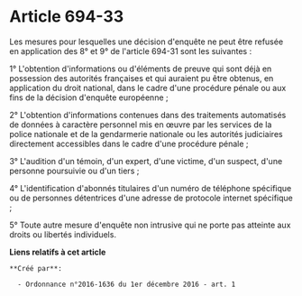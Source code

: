 # Article 694-33

Les mesures pour lesquelles une décision d'enquête ne peut être refusée  en application des 8° et 9° de l'article 694-31 sont
les suivantes : 

1° L'obtention d'informations ou d'éléments de preuve qui sont déjà en  possession des autorités françaises et qui auraient
pu être obtenus, en  application du droit national, dans le cadre d'une procédure pénale ou  aux fins de la décision
d'enquête européenne ; 

2°  L'obtention d'informations contenues dans des traitements automatisés  de données à caractère personnel mis en œuvre par
les services de la  police nationale et de la gendarmerie nationale ou les autorités  judiciaires directement accessibles
dans le cadre d'une procédure pénale  ; 

3° L'audition d'un témoin, d'un expert, d'une victime, d'un suspect, d'une personne poursuivie ou d'un tiers ; 

4° L'identification d'abonnés titulaires d'un numéro de téléphone  spécifique ou de personnes détentrices d'une adresse de
protocole  internet spécifique ; 

5° Toute autre mesure d'enquête non intrusive qui ne porte pas atteinte aux droits ou libertés individuels.

**Liens relatifs à cet article**

	**Créé par**:

	  - Ordonnance n°2016-1636 du 1er décembre 2016 - art. 1
